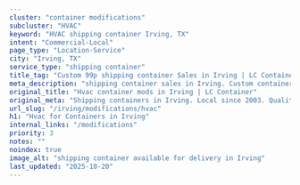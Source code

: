 ```yaml
---
cluster: "container modifications"
subcluster: "HVAC"
keyword: "HVAC shipping container Irving, TX"
intent: "Commercial-Local"
page_type: "Location-Service"
city: "Irving, TX"
service_type: "shipping container"
title_tag: "Custom 99p shipping container Sales in Irving | LC Container"
meta_description: "shipping container sales in Irving. Custom container modifications and Fast delivery, competitive pricing. Serving modifications area. Quote ID: R3G. Call (214) 524-4168 for your free quote today."
original_title: "Hvac container mods in Irving | LC Container"
original_meta: "Shipping containers in Irving. Local since 2003. Quality containers. Fast delivery. Get your free quote — call (214) 524-4168 today. LC Container — your trus..."
url_slug: "/irving/modifications/hvac"
h1: "Hvac for Containers in Irving"
internal_links: "/modifications"
priority: 3
notes: ""
noindex: true
image_alt: "shipping container available for delivery in Irving"
last_updated: "2025-10-20"
---
```


<!-- TODO: Add unique city/inventory copy, images, and internal links here. -->
